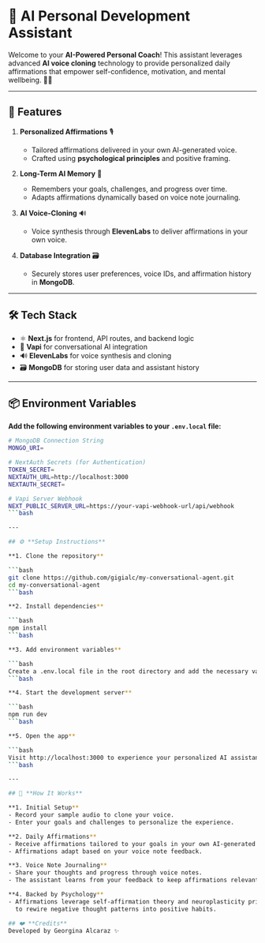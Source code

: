 # 🧘 **AI Personal Development Assistant**

Welcome to your **AI-Powered Personal Coach**! This assistant leverages advanced **AI voice cloning** technology to provide personalized daily affirmations that empower self-confidence, motivation, and mental wellbeing. 🧠💡  

---

## 🌟 **Features**

1. **Personalized Affirmations** 🎙️  
   - Tailored affirmations delivered in your own AI-generated voice.  
   - Crafted using **psychological principles** and positive framing.  

2. **Long-Term AI Memory** 📓  
   - Remembers your goals, challenges, and progress over time.  
   - Adapts affirmations dynamically based on voice note journaling.  

3. **AI Voice-Cloning** 🔊  
   - Voice synthesis through **ElevenLabs** to deliver affirmations in your own voice.  

4. **Database Integration** 🗃️  
   - Securely stores user preferences, voice IDs, and affirmation history in **MongoDB**.  

---

## 🛠️ **Tech Stack**

- ⚛️ **Next.js** for frontend, API routes, and backend logic  
- 🤖 **Vapi** for conversational AI integration  
- 🔊 **ElevenLabs** for voice synthesis and cloning  
- 🗃️ **MongoDB** for storing user data and assistant history  

---

## 📦 **Environment Variables**  
**Add the following environment variables to your `.env.local` file:**

```bash
# MongoDB Connection String
MONGO_URI=

# NextAuth Secrets (for Authentication)
TOKEN_SECRET=
NEXTAUTH_URL=http://localhost:3000
NEXTAUTH_SECRET=

# Vapi Server Webhook
NEXT_PUBLIC_SERVER_URL=https://your-vapi-webhook-url/api/webhook
```bash

---

## ⚙️ **Setup Instructions**

**1. Clone the repository**

```bash
git clone https://github.com/gigialc/my-conversational-agent.git
cd my-conversational-agent
```bash

**2. Install dependencies**

```bash
npm install
```bash

**3. Add environment variables**

```bash
Create a .env.local file in the root directory and add the necessary variables.
```bash

**4. Start the development server**

```bash
npm run dev
```bash

**5. Open the app**

```bash
Visit http://localhost:3000 to experience your personalized AI assistant.
```bash

---

## 🎯 **How It Works**

**1. Initial Setup**
- Record your sample audio to clone your voice.
- Enter your goals and challenges to personalize the experience.

**2. Daily Affirmations**
- Receive affirmations tailored to your goals in your own AI-generated voice.
- Affirmations adapt based on your voice note feedback.

**3. Voice Note Journaling**
- Share your thoughts and progress through voice notes.
- The assistant learns from your feedback to keep affirmations relevant.

**4. Backed by Psychology**
- Affirmations leverage self-affirmation theory and neuroplasticity principles
  to rewire negative thought patterns into positive habits.

## ❤️ **Credits**
Developed by Georgina Alcaraz ✨


